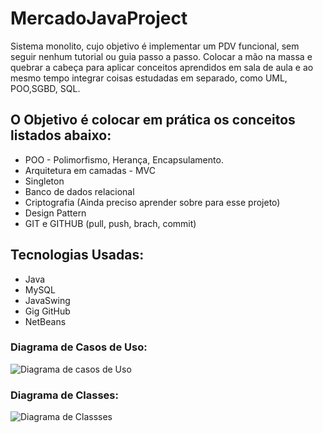 # MercadoJavaProject

Sistema monolito, cujo objetivo é implementar um PDV funcional, sem seguir nenhum tutorial ou guia passo a passo. 
Colocar a mão na massa e quebrar a cabeça para aplicar conceitos aprendidos em sala de aula e ao mesmo tempo integrar
coisas estudadas em separado, como UML, POO,SGBD, SQL. 

## O Objetivo é colocar em prática os conceitos listados abaixo:
* POO - Polimorfismo, Herança, Encapsulamento.
* Arquitetura em camadas - MVC
* Singleton
* Banco de dados relacional 
* Criptografia (Ainda preciso aprender sobre para esse projeto)
* Design Pattern
* GIT e GITHUB (pull, push, brach, commit)

## Tecnologias Usadas:
* Java
* MySQL
* JavaSwing
* Gig GitHub
* NetBeans

### Diagrama de Casos de Uso:
![Diagrama de casos de Uso](https://github.com/Adenilson365/mercadoJavaProject/tree/main/br.com.adenilson.mercado/src/br/com/adenilson/mercado/assets/useCaseDiagram.png)

### Diagrama de Classes: 
![Diagrama de Classses](https://github.com/Adenilson365/mercadoJavaProject/tree/main/br.com.adenilson.mercado/src/br/com/adenilson/mercado/assets/classDiagram.jpg)

